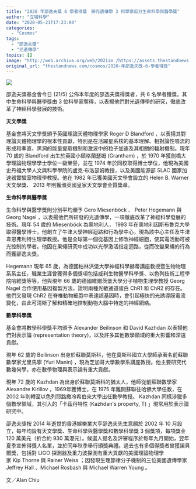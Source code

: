 ```yaml
---
title: "2020 年邵逸夫獎 6 學者得獎　研光遺傳學 3 科學家瓜分生命科學與醫學獎"
author: "立場科學"
date: "2020-05-21T17:23:00"
categories:
  - "Cosmos"
tags:
  - "邵逸夫獎"
  - "光遺傳學"
topics: []
image: "http://web.archive.org/web/2021im_/https://assets.thestandnews.com/media/photos/2020-13_vt6nf.png"
original_url: "thestandnews.com/cosmos/2020-年邵逸夫獎-6-學者得獎"
---
```

![](http://web.archive.org/web/2021im_/https://assets.thestandnews.com/media/photos/2020-13_vt6nf.png)

邵逸夫獎基金會今日 (21/5) 公佈本年度的邵逸夫獎得獎者，共 6 名學者獲獎。其中生命科學與醫學獎由 3 位科學家奪得，以表揚他們對光遺傳學的研究，徹底改革了神經科學發展的技術。

**天文學獎**

基金會將天文學獎頒予英國理論天體物理學家 Roger D Blandford ，以表揚其對理論天體物理學的根本性貢獻，特別是在活躍星系核的基本理解、相對論性噴流的形成和準直、黑洞的能量提取機制和激波中的粒子加速及其相關的輻射機制。現年 70 歲的 Blandford 出生於英國小鎮格蘭瑟姆 (Grantham) ，於 1970 年獲劍橋大學理論物理學學士學位一級榮譽，並在 1974 年於同校取得博士學位，他現為美國史丹福大學人文與科學學院的盧克·布洛瑟姆教授，以及美國能源部 SLAC 國家加速器實驗室物理學教授。他在 1982 年已獲美國天文學會設立的 Helen B. Warner 天文學獎、 2013 年則獲頒英國皇家天文學會金質獎章。

**生命科學與醫學獎**

生命科學與醫學獎則分別平均頒予 Gero Miesenböck 、 Peter Hegemann 與 Georg Nagel ，以表揚他們所研發的光遺傳學，一項徹底改革了神經科學發展的技術。現年 54 歲的 Miesenböck 為奧地利人， 1993 年在奧地利因斯布魯克大學取得醫學博士，他創立了牛津大學神經迴路和行為學中心，現為該中心主任及牛津韋恩弗利特生理學教授。他是全球第一個從基因上修改神經細胞，使其電活動可被光控制的學者。他因在果蠅研究中成功以光學激活指定迴路，從而改變果蠅的行為而獲邵逸夫獎。

Hegemann 現年 65 歲，為德國柏林洪堡大學神經科學赫蒂講座教授暨生物物理系系主任，職業生涯曾獲得多個獎項包括威利生物醫學科學獎、以色列技術工程學院哈維獎等等，他與現年 66 歲的德國維爾茨堡大學分子植物生理學教授 Georg Nagel 合作使用基因複製方法，證明兩種光敏通道蛋白 ChR1 和 ChR2 的存在。他們又發現 ChR2 在脊椎動物細胞中表達該基因時，會引起極快的光誘導膜電流變化，由此可清晰了解和精確地控制動物大腦中特定的神經網絡。

**數學科學獎**

基金會將數學科學獎平均頒予 Alexander Beilinson 和 David Kazhdan 以表揚他們對表示論 (representation theory)，以及許多其他數學領域的重大影響和深遠貢獻。

現年 62 歲的 Beilinson 出身於蘇聯莫斯科，他在莫斯科國立大學師承著名前蘇聯數學家尤里馬寧 (Yuri Manin) ，現為芝加哥大學數學系講座教授。他主要研究代數幾何學，亦在數學物理與表示論有重大貢獻。

現年 72 歲的 Kazhdan 為出身於蘇聯莫斯科的猶太人，他師從前蘇聯數學家 Alexandre Kirillov ，1969年獲博士，在 1975 年離開蘇聯往哈佛大學任教，在 2002 年則轉至以色列耶路撒冷希伯來大學出任數學教授。 Kazhdan 同樣涉獵多個數學領域，其引入的「卡茲丹特性 (Kazhdan's property, T) 」現常用於表示論研究中。

邵逸夫獎按 2014 年逝世的香港娛樂業大亨邵逸夫先生意願於 2002 年 10 月設立，每年均設有天文學獎、生命科學與醫學獎和數學科學獎 3 個獎項，每項獎金 120 萬美元（折合約 930 萬港元）。候選人提名及評審程序於每年九月開始，翌年夏季宣佈得獎人名單，並於同年秋季舉行頒獎典禮。過去也有多個得獎者曾獲諾貝爾獎，包括對 LIGO 探測器及重力波探測有重大貢獻的美國理論物理學家 Kip Thorne 與 Rainer Weiss ；因發現生理節律分子機制的三位美國遺傳學家 Jeffrey Hall 、Michael Rosbash 與 Michael Warren Young 。

文／Alan Chiu